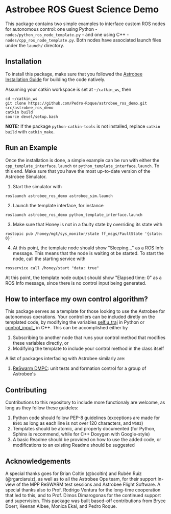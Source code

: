 # Astrobee ROS Guest Science Demo
This package contains two simple examples to interface custom ROS nodes for autonomous control: one using Python - `nodes/python_ros_node_template.py` - and one using C++ - `nodes/cpp_ros_node_template.py`. Both nodes have associated launch files under the `launch/` directory.

## Installation
To install this package, make sure that you followed the [Astrobee Installation Guide](https://nasa.github.io/astrobee/html/md_INSTALL.html) for building the code natively. 

Assuming your catkin workspace is set at `~/catkin_ws`, then
```
cd ~/catkin_ws
git clone https://github.com/Pedro-Roque/astrobee_ros_demo.git src/astrobee_ros_demo
catkin build
source devel/setup.bash
```
**NOTE:** If the package `python-catkin-tools` is not installed, replace `catkin build` with `catkin_make`.

## Run an Example
Once the installation is done, a simple example can be run with either the `cpp_template_interface.launch` or `python_template_interface.launch`. To this end. Make sure that you have the most up-to-date version of the Astrobee Simulator. 

1. Start the simulator with
```
roslaunch astrobee_ros_demo astrobee_sim.launch
```
2. Launch the template interface, for instance
```
roslaunch astrobee_ros_demo python_template_interface.launch
```
3. Make sure that Honey is not in a faulty state by overriding its state with
```
rostopic pub /honey/mgt/sys_monitor/state ff_msgs/FaultState '{state: 0}'
```
4. At this point, the template node should show "Sleeping..." as a ROS Info message. This means that the node is waiting ot be started. To start the node, call the starting service with
```
rosservice call /honey/start "data: true"
```

At this point, the template node output should show "Elapsed time: 0" as a ROS Info message, since there is no control input being generated.

## How to interface my own control algorithm?
This package serves as a template for those looking to use the Astrobee for autonomous operations. Your controllers can be included diretly on the templated code, by modifying the variables [self.u_traj](https://github.com/Pedro-Roque/astrobee_ros_demo/blob/main/nodes/python_ros_node_template.py#L298) in Python or [control_input_](https://github.com/Pedro-Roque/astrobee_ros_demo/blob/main/nodes/cpp_ros_node_template.cpp#L238) in C++. This can be accomplished either by 
1. Subscribing to another node that runs your control method that modifies these variables directly, or 
2. Modifying the template to include your control method in the class itself

A list of packages interfacing with Astrobee similarly are:
1. [ReSwarm DMPC](https://github.com/Pedro-Roque/reswarm_dmpc): unit tests and formation control for a group of Astrobee's


## Contributing
Contributions to this repository to include more functionaly are welcome, as long as they follow these guideles:
1. Python code should follow PEP-8 guidelines (exceptions are made for `E501` as long as each line is not over 120 characters, and `W503`)
2. Templates should be atomic, and properly documented (for Python, Sphinx is recommend, while for C++ Doxygen with Google-style)
3. A basic Readme should be provided on how to use the added code, or modifications to an existing Readme should be suggested

## Acknowledgements 
A special thanks goes for Brian Coltin (@bcoltin) and Rubén Ruiz (@rgarciaruiz), as well as to all the Astrobee Ops team, for their support in-view of the MPP ReSWARM test sessions and Astrobee Flight Software. A special thanks also to Prof. Rodrigo Ventura for the long-time cooperation that led to this, and to Prof. Dimos Dimarogonas for the continued support and supervision. This package was built based-off contributions from Bryce Doerr, Keenan Albee, Monica Ekal, and Pedro Roque.
